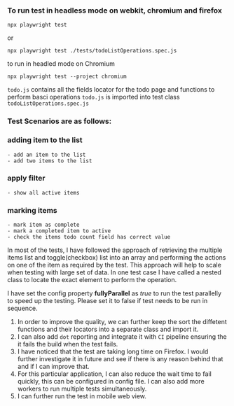 
### To run test  in headless mode on webkit, chromium and firefox 

`npx playwright test` 

or 

`npx playwright test ./tests/todoListOperations.spec.js`

to run in headled mode on Chromium

`npx playwright test --project chromium`

`todo.js` contains all the fields locator for the todo page and functions to perform basci operations
`todo.js` is imported into test class `todoListOperations.spec.js`


### Test Scenarios are as follows: 

### adding item to the list
    - add an item to the list
    - add two items to the list

### apply filter
    - show all active items

### marking items
    - mark item as complete    
    - mark a completed item to active
    - check the items todo count field has correct value


In most of the tests, I have followed the approach of retrieving the multiple items list and toggle(checkbox) list into an array and performing the actions on one of the item as required by the test. This approach will help to scale when testing with large set of data. In one test case I have called a nested class to locate the exact element to perform the operation.

I have set the config property **fullyParallel** as *true* to run the test parallelly to speed up the testing. Please set it to false if test needs to be run in sequence.

1. In order to improve the quality, we can further keep the sort the diffetent functions and their locators into a separate class and import it. 
2. I can also add `dot` reporting and integrate it with `CI` pipeline ensuring the it fails the build when the test fails. 
3. I have noticed that the test are taking long time on Firefox. I would further investigate it in future and see if there is any reason behind that and if I can improve that.
4. For this particular application, I can also reduce the wait time to fail quickly, this can be configured in config file. I can also add more workers to run multiple tests simultaneously.
5. I can further run the test in mobile web view.

